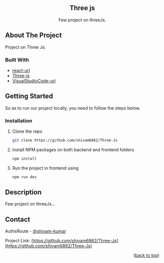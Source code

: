 <div align="center">
<h2 align="center">Three js</h2>
  <p align="center">
   Few project on threeJs.
    <br />
</div>

## About The Project

Project on Three Js.

### Built With

- [react-url]
- [Three-js]
- [VisualStudioCode-url]

## Getting Started

So as to run our project locally, you need to follow the steps below.

### Installation

1. Clone the repo
   ```sh
   git clone https://github.com/shivam6862/Three-Js
   ```
2. Install NPM packages on both backend and frontend folders
   ```sh
   npm install
   ```
3. Run the project in frontend using
   ```sh
   npm run dev
   ```

## Description

Few project on threeJs...<br/>

## Contact

AuthsRoute - [@shivam-kumar](https://www.linkedin.com/in/shivam-kumar-14701b249/)

Project Link: [https://github.com/shivam6862/Three-Js](https://github.com/shivam6862/Three-Js)

<p align="right">(<a href="#readme-top">back to top</a>)</p>

[react-url]: https://reactjs.org/
[react.js]: https://img.shields.io/badge/React-20232A?style=for-the-badge&logo=react&logoColor=61DAFB
[three-js]: https://threejs.org/docs/index.html#manual/en/introduction/Installation
[visualstudiocode-url]: https://code.visualstudio.com/
